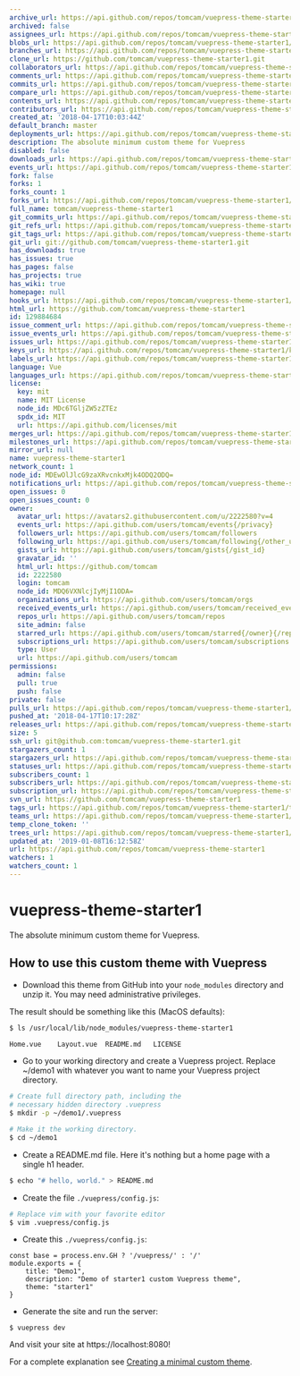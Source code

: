 ```yaml
---
archive_url: https://api.github.com/repos/tomcam/vuepress-theme-starter1/{archive_format}{/ref}
archived: false
assignees_url: https://api.github.com/repos/tomcam/vuepress-theme-starter1/assignees{/user}
blobs_url: https://api.github.com/repos/tomcam/vuepress-theme-starter1/git/blobs{/sha}
branches_url: https://api.github.com/repos/tomcam/vuepress-theme-starter1/branches{/branch}
clone_url: https://github.com/tomcam/vuepress-theme-starter1.git
collaborators_url: https://api.github.com/repos/tomcam/vuepress-theme-starter1/collaborators{/collaborator}
comments_url: https://api.github.com/repos/tomcam/vuepress-theme-starter1/comments{/number}
commits_url: https://api.github.com/repos/tomcam/vuepress-theme-starter1/commits{/sha}
compare_url: https://api.github.com/repos/tomcam/vuepress-theme-starter1/compare/{base}...{head}
contents_url: https://api.github.com/repos/tomcam/vuepress-theme-starter1/contents/{+path}
contributors_url: https://api.github.com/repos/tomcam/vuepress-theme-starter1/contributors
created_at: '2018-04-17T10:03:44Z'
default_branch: master
deployments_url: https://api.github.com/repos/tomcam/vuepress-theme-starter1/deployments
description: The absolute minimum custom theme for Vuepress
disabled: false
downloads_url: https://api.github.com/repos/tomcam/vuepress-theme-starter1/downloads
events_url: https://api.github.com/repos/tomcam/vuepress-theme-starter1/events
fork: false
forks: 1
forks_count: 1
forks_url: https://api.github.com/repos/tomcam/vuepress-theme-starter1/forks
full_name: tomcam/vuepress-theme-starter1
git_commits_url: https://api.github.com/repos/tomcam/vuepress-theme-starter1/git/commits{/sha}
git_refs_url: https://api.github.com/repos/tomcam/vuepress-theme-starter1/git/refs{/sha}
git_tags_url: https://api.github.com/repos/tomcam/vuepress-theme-starter1/git/tags{/sha}
git_url: git://github.com/tomcam/vuepress-theme-starter1.git
has_downloads: true
has_issues: true
has_pages: false
has_projects: true
has_wiki: true
homepage: null
hooks_url: https://api.github.com/repos/tomcam/vuepress-theme-starter1/hooks
html_url: https://github.com/tomcam/vuepress-theme-starter1
id: 129884684
issue_comment_url: https://api.github.com/repos/tomcam/vuepress-theme-starter1/issues/comments{/number}
issue_events_url: https://api.github.com/repos/tomcam/vuepress-theme-starter1/issues/events{/number}
issues_url: https://api.github.com/repos/tomcam/vuepress-theme-starter1/issues{/number}
keys_url: https://api.github.com/repos/tomcam/vuepress-theme-starter1/keys{/key_id}
labels_url: https://api.github.com/repos/tomcam/vuepress-theme-starter1/labels{/name}
language: Vue
languages_url: https://api.github.com/repos/tomcam/vuepress-theme-starter1/languages
license:
  key: mit
  name: MIT License
  node_id: MDc6TGljZW5zZTEz
  spdx_id: MIT
  url: https://api.github.com/licenses/mit
merges_url: https://api.github.com/repos/tomcam/vuepress-theme-starter1/merges
milestones_url: https://api.github.com/repos/tomcam/vuepress-theme-starter1/milestones{/number}
mirror_url: null
name: vuepress-theme-starter1
network_count: 1
node_id: MDEwOlJlcG9zaXRvcnkxMjk4ODQ2ODQ=
notifications_url: https://api.github.com/repos/tomcam/vuepress-theme-starter1/notifications{?since,all,participating}
open_issues: 0
open_issues_count: 0
owner:
  avatar_url: https://avatars2.githubusercontent.com/u/2222580?v=4
  events_url: https://api.github.com/users/tomcam/events{/privacy}
  followers_url: https://api.github.com/users/tomcam/followers
  following_url: https://api.github.com/users/tomcam/following{/other_user}
  gists_url: https://api.github.com/users/tomcam/gists{/gist_id}
  gravatar_id: ''
  html_url: https://github.com/tomcam
  id: 2222580
  login: tomcam
  node_id: MDQ6VXNlcjIyMjI1ODA=
  organizations_url: https://api.github.com/users/tomcam/orgs
  received_events_url: https://api.github.com/users/tomcam/received_events
  repos_url: https://api.github.com/users/tomcam/repos
  site_admin: false
  starred_url: https://api.github.com/users/tomcam/starred{/owner}{/repo}
  subscriptions_url: https://api.github.com/users/tomcam/subscriptions
  type: User
  url: https://api.github.com/users/tomcam
permissions:
  admin: false
  pull: true
  push: false
private: false
pulls_url: https://api.github.com/repos/tomcam/vuepress-theme-starter1/pulls{/number}
pushed_at: '2018-04-17T10:17:28Z'
releases_url: https://api.github.com/repos/tomcam/vuepress-theme-starter1/releases{/id}
size: 5
ssh_url: git@github.com:tomcam/vuepress-theme-starter1.git
stargazers_count: 1
stargazers_url: https://api.github.com/repos/tomcam/vuepress-theme-starter1/stargazers
statuses_url: https://api.github.com/repos/tomcam/vuepress-theme-starter1/statuses/{sha}
subscribers_count: 1
subscribers_url: https://api.github.com/repos/tomcam/vuepress-theme-starter1/subscribers
subscription_url: https://api.github.com/repos/tomcam/vuepress-theme-starter1/subscription
svn_url: https://github.com/tomcam/vuepress-theme-starter1
tags_url: https://api.github.com/repos/tomcam/vuepress-theme-starter1/tags
teams_url: https://api.github.com/repos/tomcam/vuepress-theme-starter1/teams
temp_clone_token: ''
trees_url: https://api.github.com/repos/tomcam/vuepress-theme-starter1/git/trees{/sha}
updated_at: '2019-01-08T16:12:58Z'
url: https://api.github.com/repos/tomcam/vuepress-theme-starter1
watchers: 1
watchers_count: 1
---
```


# vuepress-theme-starter1

The absolute minimum custom theme for Vuepress. 

## How to use this custom theme with Vuepress

* Download this theme from GitHub into your `node_modules` directory and unzip it. You may need administrative privileges.

The result should be something like this (MacOS defaults):

```bash
$ ls /usr/local/lib/node_modules/vuepress-theme-starter1

Home.vue	Layout.vue	README.md	LICENSE
```

* Go to your working directory and create a Vuepress project. Replace ~/demo1 with whatever
you want to name your Vuepress project directory.

```bash
# Create full directory path, including the
# necessary hidden directory .vuepress
$ mkdir -p ~/demo1/.vuepress

# Make it the working directory.
$ cd ~/demo1
```
* Create a README.md file. Here it's nothing but a home page with a single h1 header.

```bash
$ echo "# hello, world." > README.md
```

* Create the file `./vuepress/config.js`:

```bash
# Replace vim with your favorite editor 
$ vim .vuepress/config.js
```

* Create this `./vuepress/config.js`:

```
const base = process.env.GH ? '/vuepress/' : '/'
module.exports = {
    title: "Demo1",
    description: "Demo of starter1 custom Vuepress theme",
    theme: "starter1"
}
```

* Generate the site and run the server:

```
$ vuepress dev
```

And visit your site at https://localhost:8080!

For a complete explanation see [Creating a minimal custom theme](https://tomcam.github.io/vuepress.github.io/custom1.html).

